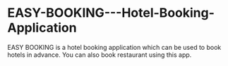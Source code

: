 # EASY-BOOKING---Hotel-Booking-Application
EASY BOOKING is a hotel booking application which can be used to book hotels in advance. You can also book restaurant using this app. 
